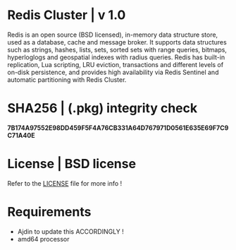 # Redis Cluster | v 1.0
Redis is an open source (BSD licensed), in-memory data structure store, used as a database, cache and message broker. It supports data structures such as strings, hashes, lists, sets, sorted sets with range queries, bitmaps, hyperloglogs and geospatial indexes with radius queries. Redis has built-in replication, Lua scripting, LRU eviction, transactions and different levels of on-disk persistence, and provides high availability via Redis Sentinel and automatic partitioning with Redis Cluster.

# SHA256 | (.pkg) integrity check
**7B174A97552E98DD459F5F4A76CB331A64D767971D0561E635E69F7C9C71A40E**

# License | BSD license
Refer to the [LICENSE](https://github.com/krakky/market/blob/master/redis_cluster/LICENSE) file for more info !

# Requirements
- Ajdin to update this ACCORDINGLY !
- amd64 processor